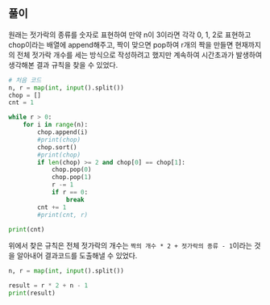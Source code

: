 ## 풀이
원래는 젓가락의 종류를 숫자로 표현하여 만약 n이 3이라면 각각 0, 1, 2로 표현하고 chop이라는 배열에 append해주고, 짝이 맞으면 pop하여 r개의 짝을 만들면 현재까지의 전체 젓가락 개수를 세는 방식으로 작성하려고 했지만 계속하여 시간초과가 발생하여 생각해본 결과 규칙을 찾을 수 있었다.

```python
# 처음 코드
n, r = map(int, input().split())
chop = []
cnt = 1

while r > 0:
	for i in range(n):
		chop.append(i)
		#print(chop)
		chop.sort()
		#print(chop)
		if len(chop) >= 2 and chop[0] == chop[1]:
			chop.pop(0)
			chop.pop(1)
			r -= 1
			if r == 0:
				break
		cnt += 1
		#print(cnt, r)

print(cnt)
```

위에서 찾은 규칙은 전체 젓가락의 개수는 `짝의 개수 * 2 + 젓가락의 종류 - 1`이라는 것을 알아내어 결과코드를 도출해낼 수 있었다.
```python
n, r = map(int, input().split())

result = r * 2 + n - 1
print(result)
```
